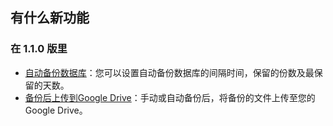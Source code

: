
## 有什么新功能

### 在 1.1.0 版里
 * [自动备份数据库](https://youtube.com/shorts/dWePWDncx0k)：您可以设置自动备份数据库的间隔时间，保留的份数及最保留的天数。
 * [备份后上传到Google Drive](https://youtu.be/hOJdtKElLuw)：手动或自动备份后，将备份的文件上传至您的Google Drive。